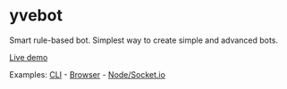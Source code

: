 # yvebot
Smart rule-based bot. Simplest way to create simple and advanced bots.

[Live demo](https://andersonba.github.io/yve-bot) 

Examples: [CLI](examples/cli) - [Browser](examples/web) - [Node/Socket.io](examples/socket.io)
